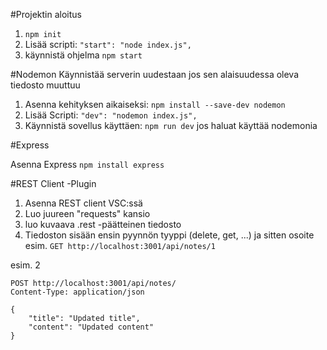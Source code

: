 #Projektin aloitus

1. ```npm init```
2. Lisää scripti: ```"start": "node index.js",```
3. käynnistä ohjelma ```npm start```



#Nodemon
Käynnistää serverin uudestaan jos sen alaisuudessa oleva tiedosto muuttuu

1. Asenna kehityksen aikaiseksi: ```npm install --save-dev nodemon```
2. Lisää Scripti: ```"dev": "nodemon index.js",```
3. Käynnistä sovellus käyttäen: ```npm run dev``` jos haluat käyttää nodemonia

#Express

Asenna Express ```npm install express```

#REST Client -Plugin
1. Asenna REST client VSC:ssä
2. Luo juureen "requests" kansio
3. luo kuvaava .rest -päätteinen tiedosto
4. Tiedoston sisään ensin pyynnön tyyppi (delete, get, ...) ja sitten osoite
esim. ```GET http://localhost:3001/api/notes/1```

esim. 2 
```
POST http://localhost:3001/api/notes/
Content-Type: application/json

{
    "title": "Updated title",
    "content": "Updated content"
}
```
